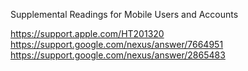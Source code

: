Supplemental Readings for Mobile Users and Accounts

https://support.apple.com/HT201320
https://support.google.com/nexus/answer/7664951
https://support.google.com/nexus/answer/2865483